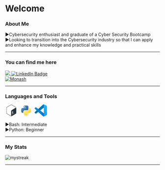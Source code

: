 
# Welcome
 
### About Me

▶️Cybersecurity enthusiast and graduate of a Cyber Security Bootcamp <br>
▶️Looking to transition into the Cybersecurity industry so that I can apply and enhance my knowledge and practical skills <br>

---

### You can find me here
<div id="badges">
  <a href="https://tryhackme.com/p/Swankypants/">
    <img src="https://img.shields.io/badge/TryHackMe-0E4D92?style=flat&logo=TryHackMe"/>
  </a>
  <a href="https://www.linkedin.com/in/ben-tonissen-mcgrath-22bb4a5b/">
    <img src="https://img.shields.io/badge/LinkedIn-blue?style=flat&logo=linkedin&logoColor=white" alt="LinkedIn Badge"/>
  </a>
</div>

  <a href="https://www.credly.com/badges/3994da1a-5af6-46ac-b0e6-6f152aa2d2d2/public_url">
    <img src="https://images.credly.com/images/42141227-82a6-4180-a291-531084eb472f/Cybersecurity_badge.png" alt="Monash" style="width: 90px; height: 90px;"/>
  </a>

---


### Languages and Tools
<div>
  <img src="https://github.com/devicons/devicon/blob/master/icons/bash/bash-original.svg" title="Bash" alt="Bash" width="40" height="40"/>&nbsp;
  <img src="https://github.com/devicons/devicon/blob/master/icons/python/python-original.svg" title="Bash" alt="Bash" width="40" height="40"/>&nbsp;
  <img src="https://github.com/devicons/devicon/blob/master/icons/vscode/vscode-original.svg" title="Bash" alt="Bash" width="40" height="40"/>&nbsp;
</div>

▶️Bash: Intermediate <br>
▶️Python: Beginner <br>

---

### My Stats
<img src="https://github-readme-streak-stats.herokuapp.com/?user=SwankyCS&theme=prussian" alt="mystreak"/>

---



